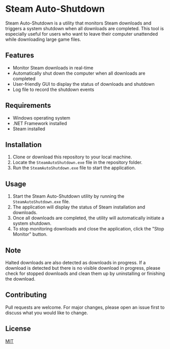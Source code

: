# Steam Auto-Shutdown

Steam Auto-Shutdown is a utility that monitors Steam downloads and triggers a system shutdown when all downloads are completed. This tool is especially useful for users who want to leave their computer unattended while downloading large game files.

## Features

- Monitor Steam downloads in real-time
- Automatically shut down the computer when all downloads are completed
- User-friendly GUI to display the status of downloads and shutdown
- Log file to record the shutdown events

## Requirements

- Windows operating system
- .NET Framework installed
- Steam installed

## Installation

1. Clone or download this repository to your local machine.
2. Locate the `SteamAutoShutdown.exe` file in the repository folder.
3. Run the `SteamAutoShutdown.exe` file to start the application.

## Usage

1. Start the Steam Auto-Shutdown utility by running the `SteamAutoShutdown.exe` file.
2. The application will display the status of Steam installation and downloads.
3. Once all downloads are completed, the utility will automatically initiate a system shutdown.
4. To stop monitoring downloads and close the application, click the "Stop Monitor" button.

## Note

Halted downloads are also detected as downloads in progress. If a download is detected but there is no visible download in progress, please check for stopped downloads and clean them up by uninstalling or finishing the download.

## Contributing

Pull requests are welcome. For major changes, please open an issue first to discuss what you would like to change.

## License

[MIT](https://choosealicense.com/licenses/mit/)
